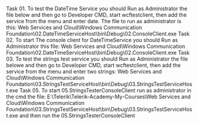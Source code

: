 Task 01. To test the DateTime Service you should Run as Administrator the file below and then go to Developer CMD, 
start wcftestclient, then add the service from the menu and enter date. The file to run as administrator is this:
Web Services and Cloud\Windows Communication Foundation\02.DateTimeServiceHost\bin\Debug\02.ConsoleClient.exe
Task 02. To start The console client for DateTimeService you should Run as Administrator this file:
Web Services and Cloud\Windows Communication Foundation\02.DateTimeServiceHost\bin\Debug\02.ConsoleClient.exe
Task 03. To test the strings test service you should Run as Administrator the file belowe and then go to Developer CMD, 
start wcftestclient, then add the service from the menu and enter two strings:
Web Services and Cloud\Windows Communication Foundation\03.StringsTestServiceHost\bin\Debug\03.StringsTestServiceHost.exe
Task 05. To start 05.StringsTesterConsoleClient run as administrator in the cmd the file:
E:\Telerik\Telerik-Academy-My-Courses\Web Services and Cloud\Windows Communication Foundation\03.StringsTestServiceHost\bin\Debug\03.StringsTestServiceHost.exe
and then run the 05.StringsTesterConsoleClient
